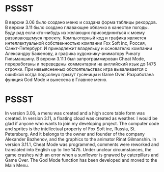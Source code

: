 # PSSST
В версии 3.06 было создано меню и создана форма таблицы рекордов.
В версии 3.11 было создано плавающее облачко в качестве погоды.
Буду рад если кто-нибудь из желающих присоединиться к моему развивающемуся проекту.
Компьютерный код и графика является интеллектуальной собственностью компании Fox Soft inc, Россия, Санкт-Петербург. И принадлежит владельцу и основателю компании Александру Баженову, а графика художнику-аниматору Ринату Гильманшину.
В версии 3.11.1 был запрограммирован Cheat Mode, переработаны и переведены комментарии на английский язык до 1475 строчки.
При невыясненных обстоятельствах игра вываливается с ошибкой когда подсолнух грызут гусеницы и Game Over. Разработана функция God Mode и вынесена в Главное меню.

# PSSST
In version 3.06, a menu was created and a high score table form was created.
In version 3.11, a floating cloud was created as weather.
I would be glad if anyone who wants to join my developing project.
The computer code and sprites is the intellectual property of Fox Soft inc, Russia, St. Petersburg. And it belongs to the owner and founder of the company Alexander Bazhenov, and the graphics to the animator Rinat Gilmanshin.
In version 3.11.1, Cheat Mode was programmed, comments were reworked and translated into English up to line 1475.
Under unclear circumstances, the game crashes with an error when a sunflower is gnawed by caterpillars and Game Over.
The God Mode function has been developed and moved to the Main Menu.
